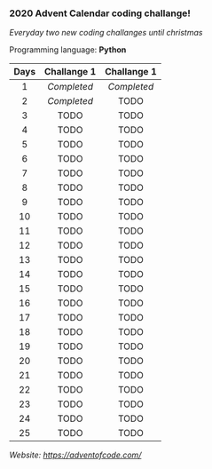 ### 2020 Advent Calendar coding challange! 
*Everyday two new coding challanges until christmas*

Programming language: **Python**


| Days        | Challange 1           | Challange 1  |
| :-------------: |:-------------:| :-----:|
| 1 | *Completed* | *Completed* |
| 2 | *Completed* | TODO |
| 3 | TODO | TODO |
| 4 | TODO | TODO |
| 5 | TODO | TODO |
| 6 | TODO | TODO |
| 7 | TODO | TODO |
| 8 | TODO | TODO |
| 9 | TODO | TODO |
| 10 | TODO | TODO |
| 11 | TODO | TODO |
| 12 | TODO | TODO |
| 13 | TODO | TODO |
| 14 | TODO | TODO |
| 15 | TODO | TODO |
| 16 | TODO | TODO |
| 17 | TODO | TODO |
| 18 | TODO | TODO |
| 19 | TODO | TODO |
| 20 | TODO | TODO |
| 21 | TODO | TODO |
| 22 | TODO | TODO |
| 23 | TODO | TODO |
| 24 | TODO | TODO |
| 25 | TODO | TODO |

*Website: https://adventofcode.com/*